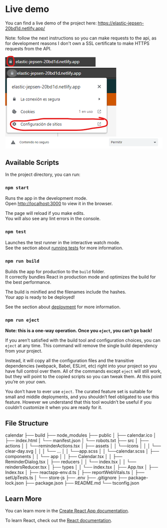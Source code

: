 # Live demo

You can find a live demo of the project here: https://elastic-jepsen-20bd1d.netlify.app/

Note: follow the next instructions so you can make requests to the api, as for development reasons I don't own a SSL certificate to make HTTPS requests from the API.

![calendar-1](src/assets/images/calendar-1.png)
![calendar-2](src/assets/images/calendar-2.png)
![calendar-3](src/assets/images/calendar-3.png)

## Available Scripts

In the project directory, you can run:

### `npm start`

Runs the app in the development mode.\
Open [http://localhost:3000](http://localhost:3000) to view it in the browser.

The page will reload if you make edits.\
You will also see any lint errors in the console.

### `npm test`

Launches the test runner in the interactive watch mode.\
See the section about [running tests](https://facebook.github.io/create-react-app/docs/running-tests) for more information.

### `npm run build`

Builds the app for production to the `build` folder.\
It correctly bundles React in production mode and optimizes the build for the best performance.

The build is minified and the filenames include the hashes.\
Your app is ready to be deployed!

See the section about [deployment](https://facebook.github.io/create-react-app/docs/deployment) for more information.

### `npm run eject`

**Note: this is a one-way operation. Once you `eject`, you can’t go back!**

If you aren’t satisfied with the build tool and configuration choices, you can `eject` at any time. This command will remove the single build dependency from your project.

Instead, it will copy all the configuration files and the transitive dependencies (webpack, Babel, ESLint, etc) right into your project so you have full control over them. All of the commands except `eject` will still work, but they will point to the copied scripts so you can tweak them. At this point you’re on your own.

You don’t have to ever use `eject`. The curated feature set is suitable for small and middle deployments, and you shouldn’t feel obligated to use this feature. However we understand that this tool wouldn’t be useful if you couldn’t customize it when you are ready for it.

## File Structure

calendar
├── build
├── node_modules
├── public
│   ├── calendar.ico
│   ├── index.html
│   └── manifest.json
│   └── robots.txt
├── src
│   ├── actions
│   │   └──reminderActions.tsx
│   ├── assets
│   │   └──icons
│   │   │  └── clear-day.svg
│   │   │  └── ...
│   │   └──app.scss
│   │   └──calendar.scss
│   ├── components
│   │   └── app
│   │       ├── Calendar.tsx
│   │       ├── ReminderDialog.tsx
│   ├── reducers
│   │   └── index.tsx
│   │   └── reindersReducer.tsx
│   ├── types
│   │   └── index.tsx
│   ├── App.tsx
│   ├── Index.tsx
│   ├── reactapp-env.d.ts
│   ├── reportWebVitals.ts
│   ├── setUpTests.ts
│   └── store-js
├── .env
├── .gitignore
├── package-lock.json
├── package.json
├── README.md
└── tsconfig.json

## Learn More

You can learn more in the [Create React App documentation](https://facebook.github.io/create-react-app/docs/getting-started).

To learn React, check out the [React documentation](https://reactjs.org/).
